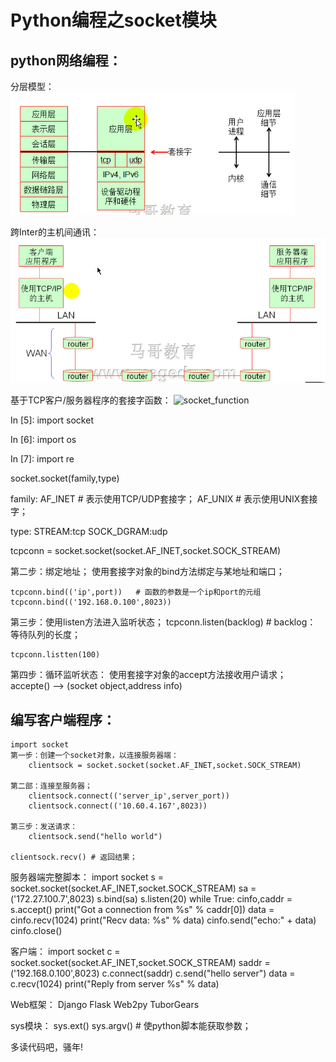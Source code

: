 # Python编程之socket模块

## python网络编程：

分层模型：
![network_layer](/images/network_layer.png)

跨Inter的主机间通讯：
![hosts_comminication](/images/hosts_comminication.png)

基于TCP客户/服务器程序的套接字函数：
![socket_function](/imges/socket_function.png)

In [5]: import socket

In [6]: import os

In [7]: import re

socket.socket(family,type)

family:
	AF_INET   # 表示使用TCP/UDP套接字；
	AF_UNIX   # 表示使用UNIX套接字；

type:
	STREAM:tcp
	SOCK_DGRAM:udp

tcpconn = socket.socket(socket.AF_INET,socket.SOCK_STREAM)

第二步：绑定地址；
	使用套接字对象的bind方法绑定与某地址和端口；

	tcpconn.bind(('ip',port))   # 函数的参数是一个ip和port的元组
	tcpconn.bind(('192.168.0.100',8023))

第三步：使用listen方法进入监听状态；
	tcpconn.listen(backlog)   # backlog： 等待队列的长度；

	tcpconn.listten(100)

第四步：循环监听状态：
	使用套接字对象的accept方法接收用户请求；
	accepte()  --> (socket object,address info)



## 编写客户端程序：
	import socket
	第一步：创建一个socket对象，以连接服务器端：
		clientsock = socket.socket(socket.AF_INET,socket.SOCK_STREAM)

	第二部：连接至服务器；
		clientsock.connect(('server_ip',server_port))
		clientsock.connect(('10.60.4.167',8023))

	第三步：发送请求：
		clientsock.send("hello world")

	clientsock.recv() # 返回结果；



服务器端完整脚本：
import socket
s = socket.socket(socket.AF_INET,socket.SOCK_STREAM)
sa = ('172.27.100.7',8023)
s.bind(sa)
s.listen(20)
while True:
    cinfo,caddr = s.accept()
    print("Got a connection from %s" % caddr[0])
    data = cinfo.recv(1024)
    print("Recv data: %s" % data)
    cinfo.send("echo:" + data)
    cinfo.close()

客户端：
import socket
c = socket.socket(socket.AF_INET,socket.SOCK_STREAM)
saddr = ('192.168.0.100',8023)
c.connect(saddr)
c.send("hello server")
data = c.recv(1024)
print("Reply from server %s" % data)


Web框架：
	Django
	Flask
	Web2py
	TuborGears


sys模块：
	sys.ext()
	sys.argv()   # 使python脚本能获取参数；

多读代码吧，骚年!
